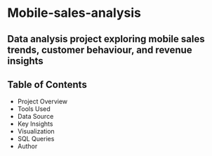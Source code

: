 # Mobile-sales-analysis
Data analysis project exploring mobile sales trends, customer behaviour, and revenue insights
---
## Table of Contents
- Project Overview
- Tools Used
- Data Source
- Key Insights
- Visualization
- SQL Queries
- Author
